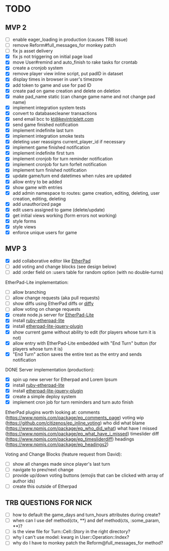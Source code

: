 # TODO

## MVP 2
- [ ] enable eager_loading in production (causes TRB issue)
- [ ] remove Reform#full_messages_for monkey patch
- [ ] fix js asset delivery
- [X] fix js not triggering on initial page load
- [X] move User#remind and auto_finish to rake tasks for crontab
- [X] create a cronjob system
- [X] remove player view inline script, put padID in dataset
- [X] display times in browser in user's timezone
- [X] add token to game and use for pad ID
- [X] create pad on game creation and delete on deletion
- [X] make pad_name static (can change game name and not change pad name)
- [X] implement integration system tests
- [X] convert to databasecleaner transactions
- [X] send email bcc to kt@kevintriplett.com
- [X] send game finished notification
- [X] implement indefinite last turn
- [X] implement integration smoke tests
- [X] deleting user reassigns current_player_id if necessary
- [X] implement game finished notification
- [X] implement indefinite first turn
- [X] implement cronjob for turn reminder notification
- [X] implement cronjob for turn forfeit notification
- [X] implement turn finished notification
- [X] update game/turn end datetimes when rules are updated
- [X] allow entry to be added
- [X] show game with entries
- [X] add admin namespace to routes: game creation, editing, deleting, user creation, editing, deleting
- [X] add unauthorized page
- [X] edit users assigned to game (delete/update)
- [X] get initial views working (form errors not working)
- [X] style forms
- [X] style views
- [X] enforce unique users for game

## MVP 3
- [X] add collaborative editor like [EtherPad](https://github.com/ether/etherpad-lite)
- [ ] add voting and change blocks (see design below)
- [ ] add :order field on :users table for random option (with no double-turns)

EtherPad-Lite implementation:
- [ ] allow branching
- [ ] allow change requests (aka pull requests)
- [ ] show diffs using EtherPad diffs or [diffy](https://github.com/samg/diffy)
- [ ] allow voting on change requests
- [X] create node.js server for [EtherPad-Lite](https://github.com/ether/etherpad-lite)
- [X] install [ruby-etherpad-lite](https://github.com/jhollinger/ruby-etherpad-lite)
- [X] install [etherpad-lite-jquery-plugin](https://github.com/ether/etherpad-lite-jquery-plugin)
- [X] show current game without ability to edit (for players whose turn it is not)
- [X] allow entry with EtherPad-Lite embedded with "End Turn" button (for players whose turn it is)
- [X] "End Turn" action saves the entire text as the entry and sends notification

DONE Server implementation (production):
- [X] spin up new server for Etherpad and Lorem Ipsum
- [X] install [ruby-etherpad-lite](https://github.com/jhollinger/ruby-etherpad-lite)
- [X] install [etherpad-lite-jquery-plugin](https://github.com/ether/etherpad-lite-jquery-plugin)
- [X] create a simple deploy system
- [X] implement cron job for turn reminders and turn auto finish

EtherPad plugins worth looking at:
comments (https://www.npmjs.com/package/ep_comments_page)
voting wip (https://github.com/citizenos/ep_inline_voting)
who did what blame (https://www.npmjs.com/package/ep_who_did_what)
what have I missed (https://www.npmjs.com/package/ep_what_have_i_missed)
timeslider diff (https://www.npmjs.com/package/ep_timesliderdiff)
headings (https://www.npmjs.com/package/ep_headings2)

Voting and Change Blocks (feature request from David):
- [ ] show all changes made since player's last turn
- [ ] navigate to prev/next change
- [ ] provide up/down voting buttons (emojis that can be clicked with array of author ids)
- [ ] create this outside of Etherpad

## TRB QUESTIONS FOR NICK
- [ ] how to default the game_days and turn_hours attributes during create?
- [ ] when can I use def method(ctx, **) and def method(cts, :some_param, **)?
- [ ] is the view file for Turn::Cell::Story in the right directory?
- [ ] why I can't use model: kwarg in User::Operation::Index?
- [ ] why do I have to monkey patch the Reform@full_messages_for method?